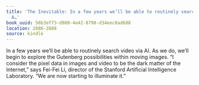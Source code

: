 ```yaml
---
title: 'The Inevitable: In a few years we’ll be able to routinely search video via
  A…'
book_uuid: 56b3ef73-d980-4e42-8798-d34eec8ad688
location: 2886-2888
source: kindle
---
```


In a few years we’ll be able to routinely search video via AI. As we do, we’ll begin to explore the Gutenberg possibilities within moving images. “I consider the pixel data in images and video to be the dark matter of the Internet,” says Fei-Fei Li, director of the Stanford Artificial Intelligence Laboratory. “We are now starting to illuminate it.”